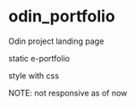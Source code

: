 # odin_portfolio

Odin project landing page

static e-portfolio

style with css

NOTE: not responsive as of now